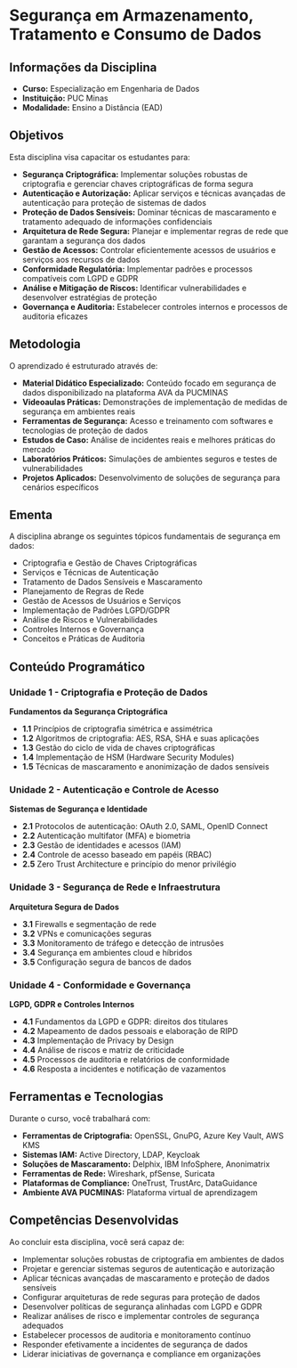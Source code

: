 # Segurança em Armazenamento, Tratamento e Consumo de Dados

## Informações da Disciplina
- **Curso:** Especialização em Engenharia de Dados
- **Instituição:** PUC Minas
- **Modalidade:** Ensino a Distância (EAD)

## Objetivos
Esta disciplina visa capacitar os estudantes para:
- **Segurança Criptográfica:** Implementar soluções robustas de criptografia e gerenciar chaves criptográficas de forma segura
- **Autenticação e Autorização:** Aplicar serviços e técnicas avançadas de autenticação para proteção de sistemas de dados
- **Proteção de Dados Sensíveis:** Dominar técnicas de mascaramento e tratamento adequado de informações confidenciais
- **Arquitetura de Rede Segura:** Planejar e implementar regras de rede que garantam a segurança dos dados
- **Gestão de Acessos:** Controlar eficientemente acessos de usuários e serviços aos recursos de dados
- **Conformidade Regulatória:** Implementar padrões e processos compatíveis com LGPD e GDPR
- **Análise e Mitigação de Riscos:** Identificar vulnerabilidades e desenvolver estratégias de proteção
- **Governança e Auditoria:** Estabelecer controles internos e processos de auditoria eficazes

## Metodologia
O aprendizado é estruturado através de:
- **Material Didático Especializado:** Conteúdo focado em segurança de dados disponibilizado na plataforma AVA da PUCMINAS
- **Videoaulas Práticas:** Demonstrações de implementação de medidas de segurança em ambientes reais
- **Ferramentas de Segurança:** Acesso e treinamento com softwares e tecnologias de proteção de dados
- **Estudos de Caso:** Análise de incidentes reais e melhores práticas do mercado
- **Laboratórios Práticos:** Simulações de ambientes seguros e testes de vulnerabilidades
- **Projetos Aplicados:** Desenvolvimento de soluções de segurança para cenários específicos

## Ementa
A disciplina abrange os seguintes tópicos fundamentais de segurança em dados:
- Criptografia e Gestão de Chaves Criptográficas
- Serviços e Técnicas de Autenticação
- Tratamento de Dados Sensíveis e Mascaramento
- Planejamento de Regras de Rede
- Gestão de Acessos de Usuários e Serviços
- Implementação de Padrões LGPD/GDPR
- Análise de Riscos e Vulnerabilidades
- Controles Internos e Governança
- Conceitos e Práticas de Auditoria

## Conteúdo Programático

### Unidade 1 - Criptografia e Proteção de Dados
**Fundamentos da Segurança Criptográfica**
- **1.1** Princípios de criptografia simétrica e assimétrica
- **1.2** Algoritmos de criptografia: AES, RSA, SHA e suas aplicações
- **1.3** Gestão do ciclo de vida de chaves criptográficas
- **1.4** Implementação de HSM (Hardware Security Modules)
- **1.5** Técnicas de mascaramento e anonimização de dados sensíveis

### Unidade 2 - Autenticação e Controle de Acesso
**Sistemas de Segurança e Identidade**
- **2.1** Protocolos de autenticação: OAuth 2.0, SAML, OpenID Connect
- **2.2** Autenticação multifator (MFA) e biometria
- **2.3** Gestão de identidades e acessos (IAM)
- **2.4** Controle de acesso baseado em papéis (RBAC)
- **2.5** Zero Trust Architecture e princípio do menor privilégio

### Unidade 3 - Segurança de Rede e Infraestrutura
**Arquitetura Segura de Dados**
- **3.1** Firewalls e segmentação de rede
- **3.2** VPNs e comunicações seguras
- **3.3** Monitoramento de tráfego e detecção de intrusões
- **3.4** Segurança em ambientes cloud e híbridos
- **3.5** Configuração segura de bancos de dados

### Unidade 4 - Conformidade e Governança
**LGPD, GDPR e Controles Internos**
- **4.1** Fundamentos da LGPD e GDPR: direitos dos titulares
- **4.2** Mapeamento de dados pessoais e elaboração de RIPD
- **4.3** Implementação de Privacy by Design
- **4.4** Análise de riscos e matriz de criticidade
- **4.5** Processos de auditoria e relatórios de conformidade
- **4.6** Resposta a incidentes e notificação de vazamentos

## Ferramentas e Tecnologias
Durante o curso, você trabalhará com:
- **Ferramentas de Criptografia:** OpenSSL, GnuPG, Azure Key Vault, AWS KMS
- **Sistemas IAM:** Active Directory, LDAP, Keycloak
- **Soluções de Mascaramento:** Delphix, IBM InfoSphere, Anonimatrix
- **Ferramentas de Rede:** Wireshark, pfSense, Suricata
- **Plataformas de Compliance:** OneTrust, TrustArc, DataGuidance
- **Ambiente AVA PUCMINAS:** Plataforma virtual de aprendizagem

## Competências Desenvolvidas
Ao concluir esta disciplina, você será capaz de:
- Implementar soluções robustas de criptografia em ambientes de dados
- Projetar e gerenciar sistemas seguros de autenticação e autorização
- Aplicar técnicas avançadas de mascaramento e proteção de dados sensíveis
- Configurar arquiteturas de rede seguras para proteção de dados
- Desenvolver políticas de segurança alinhadas com LGPD e GDPR
- Realizar análises de risco e implementar controles de segurança adequados
- Estabelecer processos de auditoria e monitoramento contínuo
- Responder efetivamente a incidentes de segurança de dados
- Liderar iniciativas de governança e compliance em organizações
